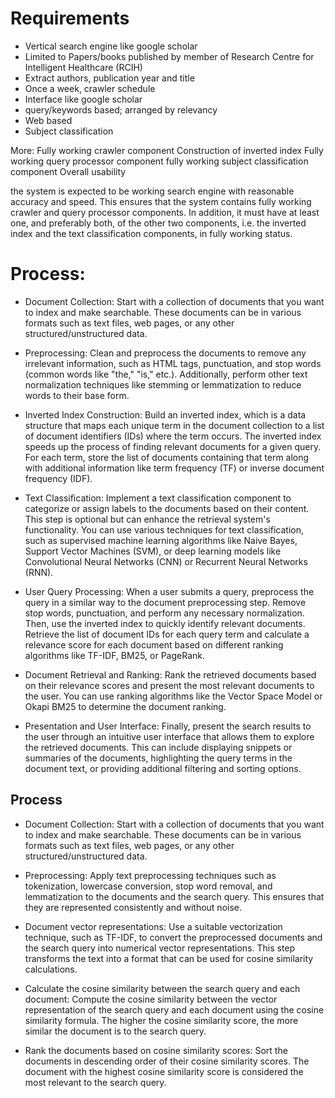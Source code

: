 # Requirements
- Vertical search engine like google scholar
- Limited to Papers/books published by member of Research Centre for Intelligent Healthcare (RCIH)
- Extract authors, publication year and title
- Once a week, crawler schedule
- Interface like google scholar
- query/keywords based; arranged by relevancy
- Web based
- Subject classification


More:
Fully working crawler component
Construction of inverted index
Fully working query processor component
fully working subject classification component
Overall usability


the system is expected to be working search engine with reasonable accuracy and speed. This ensures that the system contains fully working crawler and query processor components. In addition, it must have at least one, and preferably both, of the other two components, i.e. the inverted index and the text classification components, in fully working status.


# Process:

- Document Collection: Start with a collection of documents that you want to index and make searchable. These documents can be in various formats such as text files, web pages, or any other structured/unstructured data.

- Preprocessing: Clean and preprocess the documents to remove any irrelevant information, such as HTML tags, punctuation, and stop words (common words like "the," "is," etc.). Additionally, perform other text normalization techniques like stemming or lemmatization to reduce words to their base form.

- Inverted Index Construction: Build an inverted index, which is a data structure that maps each unique term in the document collection to a list of document identifiers (IDs) where the term occurs. The inverted index speeds up the process of finding relevant documents for a given query. For each term, store the list of documents containing that term along with additional information like term frequency (TF) or inverse document frequency (IDF).

- Text Classification: Implement a text classification component to categorize or assign labels to the documents based on their content. This step is optional but can enhance the retrieval system's functionality. You can use various techniques for text classification, such as supervised machine learning algorithms like Naive Bayes, Support Vector Machines (SVM), or deep learning models like Convolutional Neural Networks (CNN) or Recurrent Neural Networks (RNN).

- User Query Processing: When a user submits a query, preprocess the query in a similar way to the document preprocessing step. Remove stop words, punctuation, and perform any necessary normalization. Then, use the inverted index to quickly identify relevant documents. Retrieve the list of document IDs for each query term and calculate a relevance score for each document based on different ranking algorithms like TF-IDF, BM25, or PageRank.

- Document Retrieval and Ranking: Rank the retrieved documents based on their relevance scores and present the most relevant documents to the user. You can use ranking algorithms like the Vector Space Model or Okapi BM25 to determine the document ranking.

- Presentation and User Interface: Finally, present the search results to the user through an intuitive user interface that allows them to explore the retrieved documents. This can include displaying snippets or summaries of the documents, highlighting the query terms in the document text, or providing additional filtering and sorting options.


## Process
- Document Collection: 
Start with a collection of documents that you want to index and make searchable. These documents can be in various formats such as text files, web pages, or any other structured/unstructured data.

- Preprocessing: 
Apply text preprocessing techniques such as tokenization, lowercase conversion, stop word removal, and lemmatization to the documents and the search query. This ensures that they are represented consistently and without noise.

- Document vector representations:
Use a suitable vectorization technique, such as TF-IDF, to convert the preprocessed documents and the search query into numerical vector representations. This step transforms the text into a format that can be used for cosine similarity calculations.

- Calculate the cosine similarity between the search query and each document:
Compute the cosine similarity between the vector representation of the search query and each document using the cosine similarity formula. The higher the cosine similarity score, the more similar the document is to the search query.

- Rank the documents based on cosine similarity scores:
Sort the documents in descending order of their cosine similarity scores. The document with the highest cosine similarity score is considered the most relevant to the search query.
